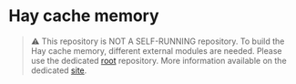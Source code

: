 # Hay cache memory

> :warning: This repository is NOT A SELF-RUNNING repository.
> To build the Hay cache memory, different external modules are needed. Please use the dedicated [root](https://github.com/herd-ware/root) repository. More information available on the dedicated [site](https://herd-ware.github.io/).
